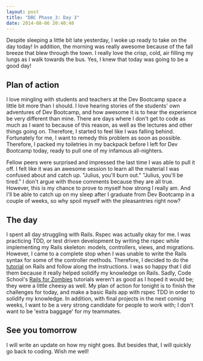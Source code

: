 ```yaml
---
layout: post
title: "DBC Phase_3: Day 3"
date: 2014-08-06 20:40:48
---
```


Despite sleeping a little bit late yesterday, I woke up ready to take on the day today! In addition, the morning was really awesome because of the fall breeze that blew through the town. I really love the crisp, cold, air filling my lungs as I walk towards the bus. Yes, I knew that today was going to be a good day!

## Plan of action

I love mingling with students and teachers at the Dev Bootcamp space a little bit more than I should. I love hearing stories of the students' own adventures of Dev Bootcamp, and how awesome it is to hear the experience be very different than mine. There are days where I don't get to code as much as I want to because of this reason, as well as the lectures and other things going on. Therefore, I started to feel like I was falling behind. Fortunately for me, I want to remedy this problem as soon as possible. Therefore, I packed my toiletries in my backpack before I left for Dev Bootcamp today, ready to pull one of my infamous all-nighters.

Fellow peers were surprised and impressed the last time I was able to pull it off. I felt like it was an awesome session to learn all the material I was confused about and catch up. "Julius, you'll burn out." "Julius, you'll be tired." I don't argue with those comments because they are all true. However, this is my chance to prove to myself how strong I really am. And I'll be able to catch up on my sleep after I graduate from Dev Bootcamp in a couple of weeks, so why spoil myself with the pleasantries right now?

## The day

I spent all day struggling with Rails. Rspec was actually okay for me. I was practicing TDD, or test driven development by writing the rspec while implementing my Rails skeleton: models, controllers, views, and migrations. However, I came to a complete stop when I was unable to write the Rails syntax for some of the controller methods. Therefore, I decided to do the [tutorial](http://guides.rubyonrails.org/getting_started.html) on Rails and follow along the instructions. I was so happy that I did them because it really helped solidify my knowledge on Rails. Sadly, Code School's [Rails for Zombies](http://railsforzombies.org/) tutorials weren't as good as I hoped it would be; they were a little cheesy as well. My plan of action for tonight is to finish the challenges for today, and make a basic Rails app with rspec TDD in order to solidify my knowledge. In addition, with final projects in the next coming weeks, I want to be a very strong candidate for people to work with; I don't want to be 'extra baggage' for my teammates.

## See you tomorrow

I will write an update on how my night goes. But besides that, I will quickly go back to coding. Wish me well! 